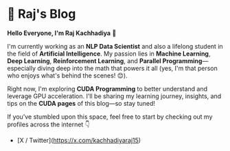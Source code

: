 # 👋 Raj's Blog

**Hello Everyone, I'm Raj Kachhadiya** 👋

I'm currently working as an **NLP Data Scientist** and also a lifelong student in the field of **Artificial Intelligence**. My passion lies in **Machine Learning**, **Deep Learning**, **Reinforcement Learning**, and **Parallel Programming**—especially diving deep into the math that powers it all (yes, I'm that person who enjoys what's behind the scenes! 😊).

Right now, I'm exploring **CUDA Programming** to better understand and leverage GPU acceleration. I'll be sharing my learning journey, insights, and tips on the **CUDA pages** of this blog—so stay tuned!

If you’ve stumbled upon this space, feel free to start by checking out my profiles across the internet 👇

* \[X / Twitter]\(https://x.com/kachhadiyaraj15)

